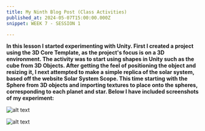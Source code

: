 ```yaml
---
title: My Ninth Blog Post (Class Activities)
published_at: 2024-05-07T15:00:00.000Z
snippet: WEEK 7 - SESSION 1

---
```

**In this lesson I started experimenting with Unity. First I created a project using the 3D Core Template, as the project's focus is on a 3D environment. The activity was to start using shapes in Unity such as the cube from 3D Objects. After getting the feel of positioning the object and resizing it, I next attempted to make a simple replica of the solar system, based off the website Solar System Scope. This time starting with the Sphere from 3D objects and importing textures to place onto the spheres, corresponding to each planet and star. Below I have included screenshots of my experiment:** 

![alt text](/images/experiment1.JPG)

![alt text](/images/experiment2.JPG)





<!-- # This is h1

## This is h2

_underline_

**bold** -->
